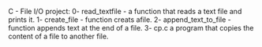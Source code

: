 C - File I/O project:
0- read_textfile - a function that reads a text file and prints it.
1- create_file - function creats afile.
2- append_text_to_file - function appends text at the end of a file.
3- cp.c a program that copies the content of a file to another file.
